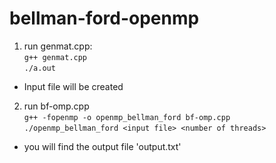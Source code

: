 # bellman-ford-openmp

1. run genmat.cpp: <br>
```g++ genmat.cpp``` <br>
```./a.out```

 - Input file will be created

2. run bf-omp.cpp <br>
```g++ -fopenmp -o openmp_bellman_ford bf-omp.cpp``` <br>
```./openmp_bellman_ford <input file> <number of threads>```

- you will find the output file 'output.txt'
